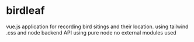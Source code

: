 # birdleaf
vue.js application for recording bird sitings and their location. using tailwind .css and node backend API using pure node no external modules used


